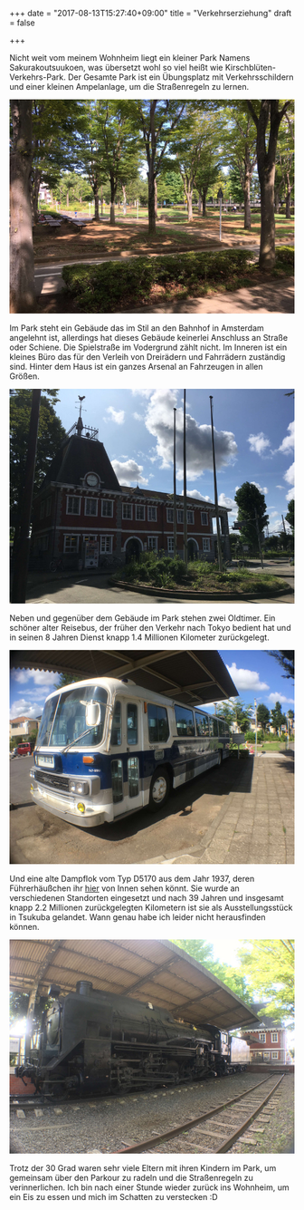 +++
date = "2017-08-13T15:27:40+09:00"
title = "Verkehrserziehung"
draft = false

+++

Nicht weit vom meinem Wohnheim liegt ein kleiner Park Namens Sakurakoutsuukoen,
was übersetzt wohl so viel heißt wie Kirschblüten-Verkehrs-Park. Der Gesamte
Park ist ein Übungsplatz mit Verkehrsschildern und einer kleinen Ampelanlage, um
die Straßenregeln zu lernen.

![Sakurakoutsuuen Park](/img/2017_08_13/park.jpg)

Im Park steht ein Gebäude das im Stil an den Bahnhof in Amsterdam angelehnt ist,
allerdings hat dieses Gebäude keinerlei Anschluss an Straße oder Schiene. Die
Spielstraße im Vodergrund zählt nicht. Im Inneren ist ein kleines Büro das für
den Verleih von Dreirädern und Fahrrädern zuständig sind. Hinter dem Haus ist
ein ganzes Arsenal an Fahrzeugen in allen Größen.

![Bahnhof](/img/2017_08_13/station.jpg)

Neben und gegenüber dem Gebäude im Park stehen zwei Oldtimer. Ein schöner alter
Reisebus, der früher den Verkehr nach Tokyo bedient hat und in seinen 8 Jahren
Dienst knapp 1.4 Millionen Kilometer zurückgelegt.

![Alter Bus](/img/2017_08_13/bus.jpg)

Und eine alte Dampflok vom Typ D5170 aus dem Jahr 1937, deren Führerhäußchen ihr
[hier] von Innen sehen könnt. Sie wurde an verschiedenen Standorten eingesetzt
und nach 39 Jahren und insgesamt knapp 2.2 Millionen zurückgelegten Kilometern
ist sie als Ausstellungsstück in Tsukuba gelandet. Wann genau habe ich leider
nicht herausfinden können.

![Dampflok](/img/2017_08_13/train.jpg)

Trotz der 30 Grad waren sehr viele Eltern mit ihren Kindern im Park, um
gemeinsam über den Parkour zu radeln und die Straßenregeln zu verinnerlichen.
Ich bin nach einer Stunde wieder zurück ins Wohnheim, um ein Eis zu essen und
mich im Schatten zu verstecken :D

<!-- Links: -->
[hier]: https://www.flickr.com/photos/felixdollack/36535578915/

